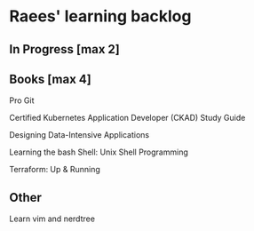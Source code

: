 # Raees' learning backlog

## In Progress [max 2]


## Books [max 4]
Pro Git

Certified Kubernetes Application Developer (CKAD) Study Guide

Designing Data-Intensive Applications

Learning the bash Shell: Unix Shell Programming

Terraform: Up & Running

## Other
Learn vim and nerdtree
